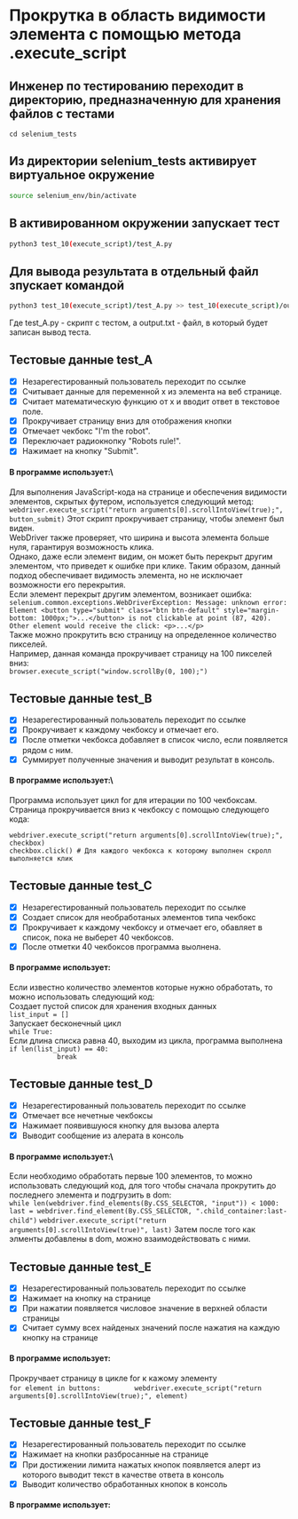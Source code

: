 # Прокрутка в область видимости элемента с помощью метода .execute_script

## Инженер по тестированию переходит в директорию, предназначенную для хранения файлов с тестами
```
cd selenium_tests
```
## Из директории selenium_tests активирует виртуальное окружение
```sh
source selenium_env/bin/activate
```
## В активированном окружении запускает тест 
```sh
python3 test_10(execute_script)/test_A.py
```
## Для вывода результата в отдельный файл зпускает командой 
```sh
python3 test_10(execute_script)/test_A.py >> test_10(execute_script)/output.txt
```
Где test_A.py -  скрипт с тестом, а output.txt - файл, в который будет записан вывод теста.


## Тестовые данные test_A
- [x] Незарегестированный пользователь переходит по ссылке
- [x] Cчитывает данные для переменной x из элемента на веб странице.
- [x] Считает математическую функцию от x и вводит ответ в текстовое поле.
- [x] Прокручивает страницу вниз для отображения кнопки
- [x] Отмечает чекбокс "I'm the robot".
- [x] Переключает радиокнопку "Robots rule!".
- [x] Нажимает на кнопку "Submit".
#### В программе использует:\
Для выполнения JavaScript-кода на странице и обеспечения видимости элементов, скрытых футером, используется следующий метод: \
```webdriver.execute_script("return arguments[0].scrollIntoView(true);", button_submit)``` 
Этот скрипт прокручивает страницу, чтобы элемент был виден. \
WebDriver также проверяет, что ширина и высота элемента больше нуля, гарантируя возможность клика. \
Однако, даже если элемент видим, он может быть перекрыт другим элементом, что приведет к ошибке при клике.
Таким образом, данный подход обеспечивает видимость элемента, но не исключает возможности его перекрытия.\
Если элемент перекрыт другим элементом, возникает ошибка: \
```selenium.common.exceptions.WebDriverException: Message: unknown error: Element <button type="submit" class="btn btn-default" style="margin-bottom: 1000px;">...</button> is not clickable at point (87, 420). Other element would receive the click: <p>...</p>```\
Также можно прокрутить всю страницу на определенное количество пикселей. \
Например, данная команда прокручивает страницу на 100 пикселей вниз: \
```browser.execute_script("window.scrollBy(0, 100);")```


## Тестовые данные test_B
- [x] Незарегестированный пользователь переходит по ссылке
- [x] Прокручивает к каждому чекбоксу и отмечает его.
- [x] После отметки чекбокса добавляет в список число, если появляется рядом с ним.
- [x] Суммирует полученные значения и выводит результат в консоль.
#### В программе использует:\
Программа использует цикл for для итерации по 100 чекбоксам. \
Cтраница прокручивается вниз к чекбоксу с помощью следующего кода:
```
webdriver.execute_script("return arguments[0].scrollIntoView(true);", checkbox) 
checkbox.click() # Для каждого чекбокса к которому выполнен скролл выполняется клик
```


## Тестовые данные test_C
- [x] Незарегестированный пользователь переходит по ссылке
- [x] Создает список для необработаных элементов типа чекбокс
- [x] Прокручивает к каждому чекбоксу и отмечает его, обавляет в список, пока не выберет 40 чекбоксов.
- [x] После отметки 40 чекбоксов программа выолнена.
#### В программе использует:
Если известно количество элементов которые нужно обработать, то можно использовать следующий код:\
Создает пустой список для хранения входных данных\
```list_input = []```\
Запускает бесконечный цикл\
```while True:```\
Если длина списка равна 40, выходим из цикла, программа выполнена\
```if len(list_input) == 40:```\
```            break```


## Тестовые данные test_D
- [x] Незарегестированный пользователь переходит по ссылке
- [x] Отмечает все нечетные чекбоксы
- [x] Нажимает появившуюся кнопку для вызова алерта
- [x] Выводит сообщение из алерата в консоль 
#### В программе использует:\
Если необходимо обработать первые 100 элементов, то можно использовать следующий код, для того чтобы сначала прокрутить до последнего элемента и подгрузить в dom:\
```while len(webdriver.find_elements(By.CSS_SELECTOR, "input")) < 1000:```
```last = webdriver.find_element(By.CSS_SELECTOR, ".child_container:last-child")```
```webdriver.execute_script("return arguments[0].scrollIntoView(true)", last)```
 Затем после того как элменты добавлены в dom, можно взаимодействовать с ними.


## Тестовые данные test_E
- [x] Незарегестированный пользователь переходит по ссылке
- [x] Нажимает на кнопку на странице  
- [x] При нажатии появляется числовое значение в верхней области страницы
- [x] Считает сумму всех найденых значений после нажатия на каждую кнопку на странице 
#### В программе использует:
Прокручвает страницу в цикле for к кажому элементу\
```for element in buttons:```
```        webdriver.execute_script("return arguments[0].scrollIntoView(true);", element)```

## Тестовые данные test_F
- [x] Незарегестированный пользователь переходит по ссылке
- [x] Нажимает на кнопки разбросанные на странице
- [x] При достижении лимита нажатых кнопок появляется алерт из которого выводит текст в качестве ответа в консоль
- [x] Выводит количество обработанных кнопок в консоль
#### В программе использует: